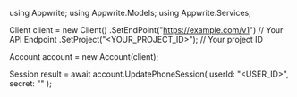 using Appwrite;
using Appwrite.Models;
using Appwrite.Services;

Client client = new Client()
    .SetEndPoint("https://example.com/v1") // Your API Endpoint
    .SetProject("<YOUR_PROJECT_ID>"); // Your project ID

Account account = new Account(client);

Session result = await account.UpdatePhoneSession(
    userId: "<USER_ID>",
    secret: "<SECRET>"
);